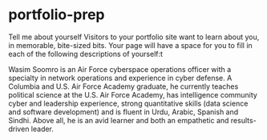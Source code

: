# portfolio-prep
Tell me about yourself
Visitors to your portfolio site want to learn about you, in memorable, bite-sized bits. Your page will have a space for you to fill in each of the following descriptions of yourself:t

Wasim Soomro is an Air Force cyberspace operations officer with a specialty in network operations and experience in cyber defense. A Columbia and U.S. Air Force Academy graduate, he currently teaches political science at the U.S. Air Force Academy, has intelligence community cyber and leadership experience, strong quantitative skills (data science and software development) and is fluent in Urdu, Arabic, Spanish and Sindhi. Above all, he is an avid learner and both an empathetic and results-driven leader.

